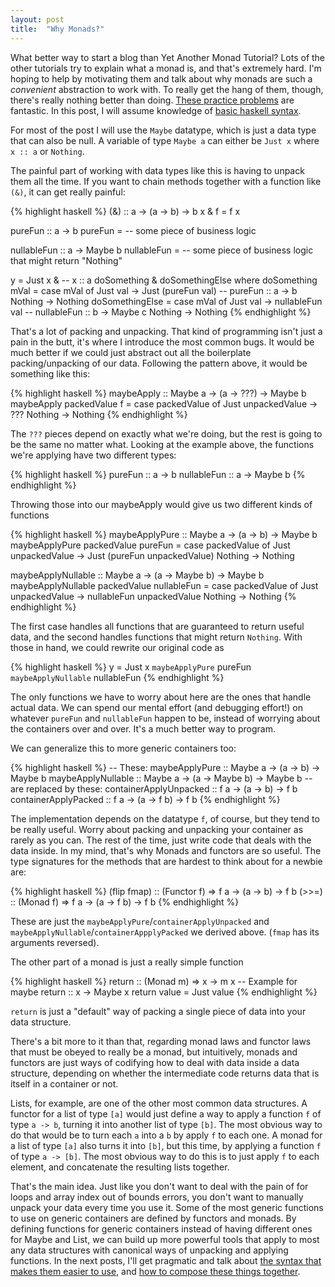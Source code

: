 ```yaml
---
layout: post
title:  "Why Monads?"
---
```


What better way to start a blog than Yet Another Monad Tutorial?
Lots of the other tutorials try to explain what a monad is, and that's extremely hard.
I'm hoping to help by motivating them and talk about why monads are such a *convenient* abstraction to work with.
To really get the hang of them, though, there's really nothing better than doing.
[These practice problems](https://mightybyte.github.io/monad-challenges/) are fantastic.
In this post, I will assume knowledge of [basic haskell syntax](https://prajitr.github.io/quick-haskell-syntax/).

For most of the post I will use the `Maybe` datatype, which is just a data type that can also be null. A variable of type `Maybe a` can either be `Just x` where `x :: a` or `Nothing`. 

The painful part of working with data types like this is having to unpack them all the time.
If you want to chain methods together with a function like `(&)`, it can get really painful:

{% highlight haskell %}
(&) :: a -> (a -> b) -> b
x & f = f x

pureFun :: a -> b
pureFun = -- some piece of business logic

nullableFun :: a -> Maybe b
nullableFun = -- some piece of business logic that might return "Nothing"

y = Just x &  -- x :: a
    doSomething &
    doSomethingElse
  where
    doSomething mVal =
      case mVal of
          Just val -> Just (pureFun val)  -- pureFun :: a -> b
          Nothing  -> Nothing
    doSomethingElse =
      case mVal of
          Just val -> nullableFun val  -- nullableFun :: b -> Maybe c
          Nothing  -> Nothing
{% endhighlight %}

That's a lot of packing and unpacking.
That kind of programming isn't just a pain in the butt, it's where I introduce the most common bugs.
It would be much better if we could just abstract out all the boilerplate packing/unpacking of our data.
Following the pattern above, it would be something like this:

{% highlight haskell %}
maybeApply :: Maybe a -> (a -> ???) -> Maybe b
maybeApply packedValue f =
  case packedValue of
    Just unpackedValue -> ???
    Nothing            -> Nothing
{% endhighlight %}

The `???` pieces depend on exactly what we're doing, but the rest is going to be the same no matter what.
Looking at the example above, the functions we're applying have two different types:

{% highlight haskell %}
pureFun     :: a -> b
nullableFun :: a -> Maybe b
{% endhighlight %}

Throwing those into our maybeApply would give us two different kinds of functions

{% highlight haskell %}
maybeApplyPure :: Maybe a -> (a -> b) -> Maybe b
maybeApplyPure packedValue pureFun =
  case packedValue of
    Just unpackedValue -> Just (pureFun unpackedValue)
    Nothing            -> Nothing

maybeApplyNullable :: Maybe a -> (a -> Maybe b) -> Maybe b
maybeApplyNullable packedValue nullableFun =
  case packedValue of
    Just unpackedValue -> nullableFun unpackedValue
    Nothing            -> Nothing
{% endhighlight %}

The first case handles all functions that are guaranteed to return useful data, and the second handles functions that might return `Nothing`.
With those in hand, we could rewrite our original code as

{% highlight haskell %}
y = Just x `maybeApplyPure`
    pureFun `maybeApplyNullable`
    nullableFun
{% endhighlight %}

The only functions we have to worry about here are the ones that handle actual data.
We can spend our mental effort (and debugging effort!) on whatever `pureFun` and `nullableFun` happen to be, instead of worrying about the containers over and over.
It's a much better way to program.

We can generalize this to more generic containers too:

{% highlight haskell %}
-- These:
maybeApplyPure         :: Maybe a -> (a -> b)       -> Maybe b
maybeApplyNullable     :: Maybe a -> (a -> Maybe b) -> Maybe b
-- are replaced by these:
containerApplyUnpacked :: f a     -> (a -> b)       -> f b
containerApplyPacked   :: f a     -> (a -> f b)     -> f b
{% endhighlight %}

The implementation depends on the datatype `f`, of course, but they tend to be really useful.
Worry about packing and unpacking your container as rarely as you can.
The rest of the time, just write code that deals with the data inside.
In my mind, that's why Monads and functors are so useful.
The type signatures for the methods that are hardest to think about for a newbie are:

{% highlight haskell %}
(flip fmap) :: (Functor f) => f a -> (a -> b)   -> f b
(>>=)       :: (Monad f)   => f a -> (a -> f b) -> f b
{% endhighlight %}

These are just the `maybeApplyPure`/`containerApplyUnpacked` and `maybeApplyNullable`/`containerAppplyPacked` we derived above. (`fmap` has its arguments reversed).

The other part of a monad is just a really simple function

{% highlight haskell %}
return :: (Monad m) => x -> m x
-- Example for maybe
return :: x -> Maybe x
return value = Just value
{% endhighlight %}

`return` is just a "default" way of packing a single piece of data into your data structure.

There's a bit more to it than that, regarding monad laws and functor laws that must be obeyed to really be a monad, but intuitively, monads and functors are just ways of codifying how to deal with data inside a data structure, depending on whether the intermediate code returns data that is itself in a container or not.

Lists, for example, are one of the other most common data structures.
A functor for a list of type `[a]` would just define a way to apply a function `f` of type `a -> b`, turning it into another list of type `[b]`.
The most obvious way to do that would be to turn each `a` into a `b` by apply `f` to each one.
A monad for a list of type `[a]` also turns it into `[b]`, but this time, by applying a function `f` of type `a -> [b]`.
The most obvious way to do this is to just apply `f` to each element, and concatenate the resulting lists together.

That's the main idea.
Just like you don't want to deal with the pain of for loops and array index out of bounds errors, you don't want to manually unpack your data every time you use it.
Some of the most generic functions to use on generic containers are defined by functors and monads.
By defining functions for generic containers instead of having different ones for Maybe and List, we can build up more powerful tools that apply to most any data structures with canonical ways of unpacking and applying functions.
In the next posts, I'll get pragmatic and talk about [the syntax that makes them easier to use](http://imh.github.io/2016/05/27/monad-cheatsheet.html), and [how to compose these things together](http://imh.github.io/2016/06/07/chaining-functors.html).
